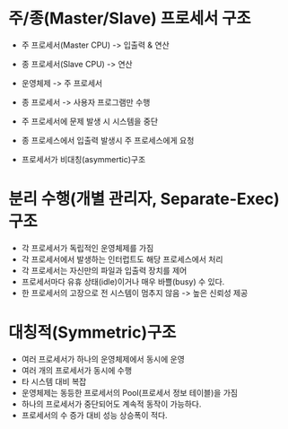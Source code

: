 # 주/종(Master/Slave) 프로세서 구조
* 주 프로세서(Master CPU) -> 입출력 & 연산
* 종 프로세서(Slave CPU) -> 연산
* 운영체제 -> 주 프로세서
* 종 프로세서 -> 사용자 프로그램만 수행

* 주 프로세서에 문제 발생 시 시스템을 중단
* 종 프로세스에서 입출력 발생시 주 프로세스에게 요청
* 프로세서가 비대칭(asymmertic)구조

# 분리 수행(개별 관리자, Separate-Exec)구조
* 각 프로세서가 독립적인 운영체제를 가짐
* 각 프로세서에서 발생하는 인터럽트도 해당 프로세스에서 처리
* 각 프로세서는 자신만의 파일과 입출력 장치를 제어
* 프로세서마다 유휴 상태(idle)이거나 매우 바쁠(busy) 수 있다.
* 한 프로세서의 고장으로 전 시스템이 멈추지 않음 -> 높은 신뢰성 제공

# 대칭적(Symmetric)구조
* 여러 프로세서가 하나의 운영체제에서 동시에 운영
* 여러 개의 프로세서가 동시에 수행
* 타 시스템 대비 복잡
* 운영체제는 동등한 프로세서의 Pool(프로세서 정보 테이블)을 가짐
* 하나의 프로세서가 중단되어도 계속적 동작이 가능하다.
* 프로세서의 수 증가 대비 성능 상승폭이 적다.
